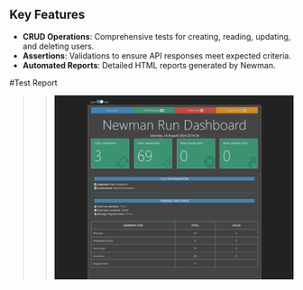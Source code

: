 ## Key Features 

- **CRUD Operations**: Comprehensive tests for creating, reading, updating, and deleting users.
- **Assertions**: Validations to ensure API responses meet expected criteria.
- **Automated Reports**: Detailed HTML reports generated by Newman.



#Test Report 
>> <img src="https://github.com/M-Rifat/API_Testing_Postman/blob/main/ReqRes_API_Testing/ReqRes1_TestReport_Newman.png"/>
